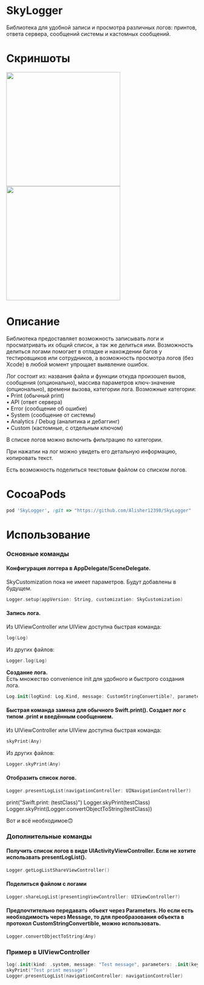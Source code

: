 # SkyLogger
Библиотека для удобной записи и просмотра различных логов: принтов, ответа сервера, сообщений системы и кастомных сообщений.

# Скриншоты
<img src="https://user-images.githubusercontent.com/25239480/146808503-6e33d4d1-e92c-471b-8a42-ce7de0a27f31.png" width="300">
<img src="https://user-images.githubusercontent.com/25239480/146808558-e1f43d96-e476-42e7-9196-339c4a04affc.png" width="300">

# Описание

Библиотека предоставляет возможность записывать логи и просматривать их общий список, а так же делиться ими. Возможность делиться логами помогает в отладке и нахождении багов у тестировщиков или сотрудников, а возможность просмотра логов (без Xcode) в любой момент упрощает выявление ошибок.

Лог состоит из: названия файла и функции откуда произошел вызов, сообщения (опционально), массива параметров ключ-значение (опционально), времени вызова, категории лога.
Возможные категории:  
• Print (обычный print)  
• API (ответ сервера)  
• Error (сообщение об ошибке)  
• System (сообщение от системы)  
• Analytics / Debug (аналитика и дебаггинг)    
• Custom (кастомные, с отдельным ключом)  

В списке логов можно включить фильтрацию по категории.

При нажатии на лог можно увидеть его детальную информацию, копировать текст.

Есть возможность поделиться текстовым файлом со списком логов.

# CocoaPods
```ruby
pod 'SkyLogger', :git => "https://github.com/Alisher12398/SkyLogger"
```

# Использование

### Основные команды

#### Конфигурация логгера в AppDelegate/SceneDelegate.
SkyCustomization пока не имеет параметров. Будут добавлены в будущем.
```swift
Logger.setup(appVersion: String, customization: SkyCustomization)
```


#### Запись лога.  
Из UIViewController или UIView доступна быстрая команда:
```swift
log(Log)
```
Из других файлов:
```swift
Logger.log(Log)
```


__Создание лога.__  
Есть множество convenience init для удобного и быстрого создания лога.
```swift
Log.init(logKind: Log.Kind, message: CustomStringConvertible?, parameters: [Log.Parameter]?, customKey: CustomKey?)
```


#### Быстрая команда замена для обычного Swift.print(). Создает лог с типом .print и введённым сообщением.  
Из UIViewController или UIView доступна быстрая команда:  
```swift
skyPrint(Any)
```  
Из других файлов:
```swift
Logger.skyPrint(Any)
```


#### Отобразить список логов. 
```swift
Logger.presentLogList(navigationController: UINavigationController?)
```

print("Swift.print: \(testClass)")
Logger.skyPrint(testClass)
Logger.skyPrint(Logger.convertObjectToString(testClass))

Вот и всё необходимое🙃


### Дополнительные команды

#### Получить список логов в виде UIActivityViewController. Если не хотите использвать presentLogList().
```swift
Logger.getLogListShareViewController()
```


#### Поделиться файлом с логами
```swift
Logger.shareLogList(presentingViewController: UIViewController?)
```


#### Предпочтительно передавать объект через Parameters. Но если есть необходимость через Message, то для преобразования объекта в протокол CustomStringConvertible, можно использовать.
```swift
Logger.convertObjectToString(Any)
```


### Пример в UIViewController
```swift
log(.init(kind: .system, message: "Test message", parameters: .init(key: "Test parameter", value: "Test parameter value")))
skyPrint("Test print message")
Logger.presentLogList(navigationController: navigationController)
```

